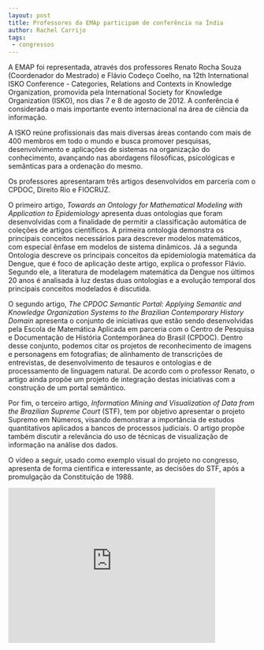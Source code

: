 ```yaml
---
layout: post
title: Professores da EMAp participam de conferência na Índia
author: Rachel Carrijo
tags:
 - congressos
---
```


A EMAP foi representada, através dos professores Renato Rocha Souza
(Coordenador do Mestrado) e Flávio Codeço Coelho, na 12th
International ISKO Conference - Categories, Relations and Contexts in
Knowledge Organization, promovida pela International Society for
Knowledge Organization (ISKO), nos dias 7 e 8 de agosto de 2012.  A
conferência é considerada o mais importante evento internacional na
área de ciência da informação.

A ISKO reúne profissionais das mais diversas áreas contando com mais
de 400 membros em todo o mundo e busca promover pesquisas,
desenvolvimento e aplicações de sistemas na organização do
conhecimento, avançando nas abordagens filosóficas, psicológicas e
semânticas para a ordenação do mesmo.

Os professores apresentaram três artigos desenvolvidos em parceria com
o CPDOC, Direito Rio e FIOCRUZ.
 
O primeiro artigo, *Towards an Ontology for Mathematical Modeling with
Application to Epidemiology* apresenta duas ontologias que foram
desenvolvidas com a finalidade de permitir a classificação automática
de coleções de artigos científicos. A primeira ontologia demonstra os
principais conceitos necessários para descrever modelos matemáticos,
com especial ênfase em modelos de sistema dinâmicos.  Já a segunda
Ontologia descreve os principais conceitos da epidemiologia matemática
da Dengue, que é foco de aplicação deste artigo, explica o professor
Flávio.  Segundo ele, a literatura de modelagem matemática da Dengue
nos últimos 20 anos é analisada à luz destas duas ontologias e a
evolução temporal dos principais conceitos modelados é discutida.

O segundo artigo, *The CPDOC Semantic Portal: Applying Semantic and
Knowledge Organization Systems to the Brazilian Contemporary History
Domain* apresenta o conjunto de iniciativas que estão sendo
desenvolvidas pela Escola de Matemática Aplicada em parceria com o
Centro de Pesquisa e Documentação de História Contemporânea do Brasil
(CPDOC). Dentro desse conjunto, podemos citar os projetos de
reconhecimento de imagens e personagens em fotografias; de alinhamento
de transcrições de entrevistas, de desenvolvimento de tesauros e
ontologias e de processamento de linguagem natural.  De acordo com o
professor Renato, o artigo ainda propõe um projeto de integração
destas iniciativas com a construção de um portal semântico.

Por fim, o terceiro artigo, *Information Mining and Visualization of
Data from the Brazilian Supreme Court* (STF), tem por objetivo
apresentar o projeto Supremo em Números, visando demonstrar a
importância de estudos quantitativos aplicados a bancos de processos
judiciais. O artigo propõe também discutir a relevância do uso de
técnicas de visualização de informação na análise dos dados.

O vídeo a seguir, usado como exemplo visual do projeto no congresso,
apresenta de forma científica e interessante, as decisões do STF, após
a promulgação da Constituição de 1988.

<iframe width="420" height="315" src="http://www.youtube.com/embed/ohZgKOxW9DA?rel=0" frameborder="0" allowfullscreen></iframe>

